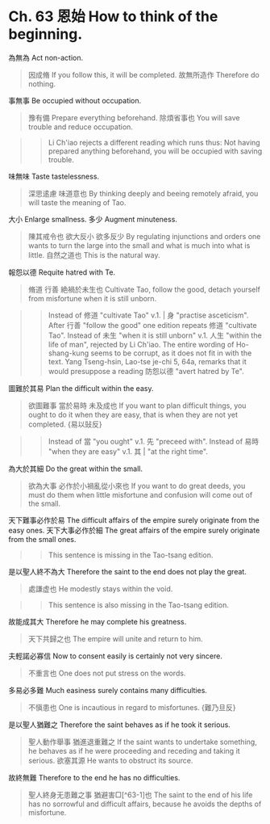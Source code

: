 # Ch. 63 恩始 How to think of the beginning.

為無為
Act non-action.

> 因成脩
If you follow this, it will be completed.
故無所造作
Therefore do nothing.

事無事
Be occupied without occupation.

> 豫有備
Prepare everything beforehand.
除煩省事也
You will save trouble and reduce occupation.

>> Li Ch'iao rejects a different reading which runs thus:
Not having prepared anything beforehand,
you will be occupied with saving trouble.

味無味
Taste tastelessness.

> 深思逺慮
味道意也
By thinking deeply and beeing remotely afraid,
you will taste the meaning of Tao.

大小
Enlarge smallness.
多少
Augment minuteness.

> 陳其戒令也
欲大反小
欲多反少
By regulating injunctions and orders
one wants to turn the large into the small
and what is much into what is little.
自然之道也
This is the natural way.

報怨以德
Requite hatred with Te.

> 脩道
行善
絶禍於未生也
Cultivate Tao,
follow the good,
detach yourself from misfortune when it is still unborn.

>> Instead of 修道 "cultivate Tao" v.1. | 身 "practise asceticism".
After 行善 "follow the good" one edition repeats 修道 "cultivate Tao".
Instead of 未生 "when it is still unborn"
v.1. 人生 "within the life of man", rejected by Li Ch'iao.
The entire wording of Ho-shang-kung seems to be corrupt,
as it does not fit in with the text.
Yang Tseng-hsin, Lao-tse je-chi 5, 64a,
remarks that it would presuppose a reading 防怨以德 "avert hatred by Te".

圖難於其易
Plan the difficult within the easy.

> 欲圖難事
當於易時
未及成也
If you want to plan difficult things,
you ought to do it when they are easy,
that is when they are not yet completed.
{易以䜴反}

>> Instead of 當 "you ought" v.1. 先 "preceed with".
Instead of 易時 "when they are easy" v.1. 其 | "at the right time".

為大於其細
Do the great within the small.

> 欲為大事
必作於小禍亂從小來也
If you want to do great deeds,
you must do them when little misfortune and confusion will come out of the small.

天下難事必作於易
The difficult affairs of the empire surely originate from the easy ones.
天下大事必作於細
The great affairs of the empire surely originate from the small ones.

>> This sentence is missing in the Tao-tsang edition.

是以聖人終不為大
Therefore the saint to the end does not play the great.

> 處謙虚也
He modestly stays within the void.

>> This sentence is also missing in the Tao-tsang edition.

故能成其大
Therefore he may complete his greatness.

> 天下共歸之也
The empire will unite and return to him.

夫輕諾必寡信
Now to consent easily is certainly not very sincere.

> 不重言也
One does not put stress on the words.

多易必多難
Much easiness surely contains many difficulties.

> 不愼患也
One is incautious in regard to misfortunes.
{難乃旦反}

是以聖人猶難之
Therefore the saint behaves as if he took it serious.

> 聖人動作舉事
猶進退重難之
If the saint wants to undertake something,
he behaves as if he were proceeding and receding and taking it serious.
欲塞其源
He wants to obstruct its source.

故終無難
Therefore to the end he has no difficulties.

> 聖人終身无患難之事
猶避害□[^63-1]也
The saint to the end of his life has no sorrowful and difficult affairs,
because he avoids the depths of misfortune.
